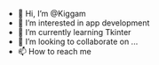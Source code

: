 - 👋 Hi, I’m @Kiggam
- 👀 I’m interested in app development
- 🌱 I’m currently learning Tkinter
- 💞️ I’m looking to collaborate on ...
- 📫 How to reach me 

<!---
Kiggam/Kiggam is a ✨ special ✨ repository because its `README.md` (this file) appears on your GitHub profile.
You can click the Preview link to take a look at your changes.
--->
